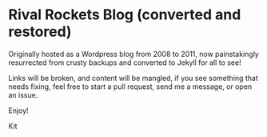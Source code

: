 # Rival Rockets Blog (converted and restored)

Originally hosted as a Wordpress blog from 2008 to 2011, now painstakingly resurrected from crusty backups and converted to Jekyll for all to see!

Links will be broken, and content will be mangled, if you see something that needs fixing,  feel free to start a pull request, send me a message, or open an issue.

Enjoy!

Kit
